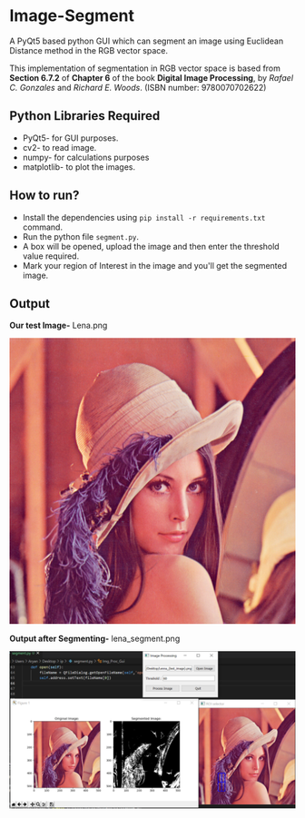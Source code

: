 # Image-Segment
A PyQt5 based python GUI which can segment an image using Euclidean Distance method in the RGB vector space. 

This implementation of segmentation in RGB vector space is based from **Section 6.7.2** of **Chapter 6** of the book **Digital Image Processing**, by *Rafael C. Gonzales* and *Richard E. Woods*. (ISBN number: 9780070702622)

## Python Libraries Required
* PyQt5- for GUI purposes.
* cv2- to read image.
* numpy- for  calculations purposes
* matplotlib- to plot the images.

## How to run?
* Install the dependencies using ``` pip install -r requirements.txt ``` command.
* Run the python file ```segment.py```.
* A box will be opened, upload the image and then enter the threshold value required.
* Mark your region of Interest in the image and you'll get the segmented image. 


## Output
**Our test Image-** Lena.png

![Test Image Lena](https://github.com/ansh422/Image-Segment/blob/main/Lena.png?raw=true)

**Output after Segmenting-** lena_segment.png

![Segmented Image Lena](https://github.com/ansh422/Image-Segment/blob/main/lena_segment.PNG?raw=true)
